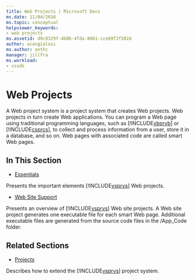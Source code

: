 ```yaml
---
title: Web Projects | Microsoft Docs
ms.date: 11/04/2016
ms.topic: conceptual
helpviewer_keywords:
- web projects
ms.assetid: d9c0329f-4b0b-4fda-8061-cce69f2f502d
author: acangialosi
ms.author: anthc
manager: jillfra
ms.workload:
- vssdk
---
```

# Web Projects
A Web project system is a project system that creates Web projects. Web projects in turn create Web applications. You can program a Web page using traditional programming languages, such as [!INCLUDE[vbprvb](../../code-quality/includes/vbprvb_md.md)] or [!INCLUDE[csprcs](../../data-tools/includes/csprcs_md.md)], to collect and process information from a user, store it in a database, and so on. Web pages with associated code are called smart Web pages.

## In This Section
- [Essentials](../../extensibility/internals/web-project-essentials.md)

 Presents the important elements [!INCLUDE[vsprvs](../../code-quality/includes/vsprvs_md.md)] Web projects.

- [Web Site Support](../../extensibility/internals/web-site-support.md)

 Presents an overview of [!INCLUDE[vsprvs](../../code-quality/includes/vsprvs_md.md)] Web site projects. A Web site project generates one executable file for each smart Web page. Additional executable files are generated from the source code files in the /App_Code folder.

## Related Sections
- [Projects](../../extensibility/internals/projects.md)

 Describes how to extend the [!INCLUDE[vsprvs](../../code-quality/includes/vsprvs_md.md)] project system.
